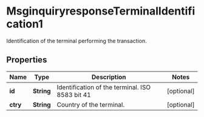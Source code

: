 

# MsginquiryresponseTerminalIdentification1

Identification of the terminal performing the transaction.

## Properties

| Name | Type | Description | Notes |
|------------ | ------------- | ------------- | -------------|
|**id** | **String** | Identification of the terminal.  ISO 8583 bit 41 |  [optional] |
|**ctry** | **String** | Country of the terminal. |  [optional] |



